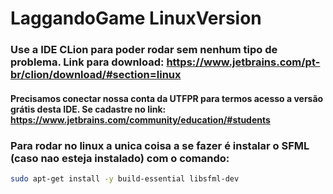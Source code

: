 # LaggandoGame LinuxVersion

### Use a IDE CLion para poder rodar sem nenhum tipo de problema. Link para download: https://www.jetbrains.com/pt-br/clion/download/#section=linux

#### Precisamos conectar nossa conta da UTFPR para termos acesso a versão grátis desta IDE. Se cadastre no link: https://www.jetbrains.com/community/education/#students

### Para rodar no linux a unica coisa a se fazer é instalar o SFML (caso nao esteja instalado) com o comando:

```bash
sudo apt-get install -y build-essential libsfml-dev
```